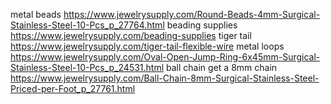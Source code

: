 metal beads
	https://www.jewelrysupply.com/Round-Beads-4mm-Surgical-Stainless-Steel-10-Pcs_p_27764.html
beading supplies
	https://www.jewelrysupply.com/beading-supplies
	tiger tail
		https://www.jewelrysupply.com/tiger-tail-flexible-wire
metal loops
	https://www.jewelrysupply.com/Oval-Open-Jump-Ring-6x45mm-Surgical-Stainless-Steel-10-Pcs_p_24531.html
ball chain
	get a 8mm chain
	https://www.jewelrysupply.com/Ball-Chain-8mm-Surgical-Stainless-Steel-Priced-per-Foot_p_27761.html
